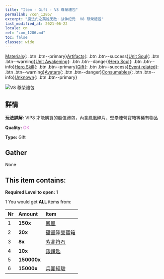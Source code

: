 ```yaml
---
title: "Item - Gift - V8 尊榮禮包"
permalink: /con_1286/
excerpt: "魔法门之英雄无敌：战争纪元  V8 尊榮禮包"
last_modified_at: 2021-06-22
locale: cn
ref: "con_1286.md"
toc: false
classes: wide
---
```

 [Materials](/ItemsCN/){: .btn .btn--primary}[Artifacts](/ItemsCN/Artifacts/){: .btn .btn--success}[Unit Soul](/ItemsCN/UnitSoul/){: .btn .btn--warning}[Unit Awakening](/ItemsCN/UnitAwakening/){: .btn .btn--danger}[Hero Soul](/ItemsCN/HeroSoul/){: .btn .btn--info}[Hero Skill](/ItemsCN/HeroSkill/){: .btn .btn--primary}[Gift](/ItemsCN/Gift/){: .btn .btn--success}[Event related](/ItemsCN/Events/){: .btn .btn--warning}[Avatars](/ItemsCN/Avatars/){: .btn .btn--danger}[Consumables](/ItemsCN/Consumables/){: .btn .btn--info}[Unknown](/ItemsCN/Unknown/){: .btn .btn--primary}

 ![V8 尊榮禮包](/images/t/i_905008.png)

## 詳情
 **玩法詳解:** VIP8 才能購買的超值禮包，內含鳳凰碎片、壁壘陣營寶箱等稀有物品

 **Quality:** <span style="color: #DA70D6">OK</span>

 **Type:** Gift

## Gather

  None

## This item contains:

 **Required Level to open:** 1

 1 You would get **ALL** items  from:

  | Nr | Amount |     Item    |
  |:---|:-------|:------------|
  | 1 |  **150x** | [鳳凰](/cn/Items/unt_268/) |  | 
  | 2 |  **20x** | [壁壘陣營寶箱](/cn/Items/con_1270/) |  | 
  | 3 |  **8x** | [紫晶符石](/cn/Items/con_720/) |  | 
  | 4 |  **10x** | [銀鑰匙](/cn/Items/con_693/) |  | 
  | 5 |  **150000x** | <i class="fas fa-coins"/> |  | 
  | 6 |  **15000x** | [兵團經驗](/cn/Items/con_902/) |  | 
